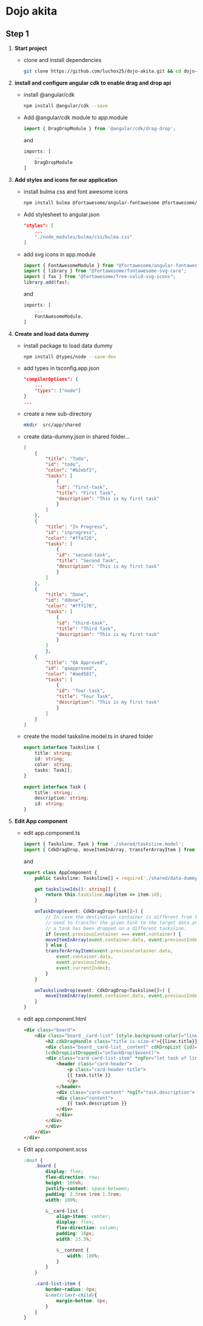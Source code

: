 # Dojo akita
## Step 1
1. **Start project** 
    * clone and install dependencies
        ```bash
        git clone https://github.com/luchox25/dojo-akita.git && cd dojo-akita && npm i
        ```

2. **install and configure angular cdk to enable drag and drop api**
    * install @angular/cdk
        ```bash
        npm install @angular/cdk --save
        ```

    * Add @angular/cdk module to app.module
        ```ts
        import { DragDropModule } from '@angular/cdk/drag-drop';
        ```
        and
        ```ts
        imports: [
            ...
            DragDropModule
        ]
        ```
3. **Add styles and icons for our application**
    * install bulma css and font awesome icons
        ```bash
        npm install bulma @fortawesome/angular-fontawesome @fortawesome/fontawesome-svg-core @fortawesome/free-solid-svg-icons --save
        ```
	* Add stylesheet to angular.json
        ```json
        "styles": [
            ...
            "./node_modules/bulma/css/bulma.css"
        ]
        ```
	* add svg icons in app.module
        ```ts
        import { FontAwesomeModule } from "@fortawesome/angular-fontawesome";
        import { library } from "@fortawesome/fontawesome-svg-core";
        import { fas } from "@fortawesome/free-solid-svg-icons";
        library.add(fas);
        ```
        and
        ```ts
        imports: [
            ...
            FontAwesomeModule,
        ]
        ```
4. **Create and load data dummy**
	* install package to load data dummy
        ```bash
        npm install @types/node --save-dev
        ```
	* add types in tsconfig.app.json
        ```json
        "compilerOptions": {
            ...
            "types": ["node"]
        }
        ...
        ```
    * create a new sub-directory
        ```bash
        mkdir  src/app/shared
        ``` 
	* create data-dummy.json in shared folder...
        ```json
        [
            {
                "title": "Todo",
                "id": "todo",
                "color": "#b2ebf2",
                "tasks": [
                    {
                    "id": "first-task",
                    "title": "First Task",
                    "description": "This is my first task"
                    }
                ]
            },
            {
                "title": "In Progress",
                "id": "inprogress",
                "color": "#ffa726",
                "tasks": [
                    {
                    "id": "second-task",
                    "title": "Second Task",
                    "description": "This is my first task"
                    }
                ]
            },
            {
                "title": "Done",
                "id": "ddone",
                "color": "#fff176",
                "tasks": [
                    {
                    "id": "third-task",
                    "title": "Third Task",
                    "description": "This is my first task"
                    }
                ]
                },
            {
                "title": "QA Approved",
                "id": "qaapproved",
                "color": "#aed581",
                "tasks": [
                    {
                    "id": "four-task",
                    "title": "Four Task",
                    "description": "This is my first task"
                    }
                ]
            }
        ]
        ```
  
    * create the model tasksline.model.ts in shared folder
        ```ts 
        export interface Tasksline {
            title: string;
            id: string;
            color: string;
            tasks: Task[];
        }

        export interface Task {
            title: string;
            description: string;
            id: string;
        }
        ```
            
5. **Edit App component**
    * edit app.component.ts
        ```ts
        import { Tasksline, Task } from './shared/tasksline.model';
        import { CdkDragDrop, moveItemInArray, transferArrayItem } from '@angular/cdk/drag-drop';
        ```
        and
        ```ts
        export class AppComponent {
            public tasksline: Tasksline[] = require('./shared/data-dummy.json');

            get taskslineIds(): string[] {
                return this.tasksline.map(item => item.id);
            }

            onTaskDrop(event: CdkDragDrop<Task[]>) {
                // In case the destination container is different from the previous container, we
                // need to transfer the given task to the target data array. This happens if
                // a task has been dropped on a different tasksline.
                if (event.previousContainer === event.container) {
                moveItemInArray(event.container.data, event.previousIndex, event.currentIndex);
                } else {
                transferArrayItem(event.previousContainer.data,
                    event.container.data,
                    event.previousIndex,
                    event.currentIndex);
                }
            }

            onTaskslineDrop(event: CdkDragDrop<Tasksline[]>) {
                moveItemInArray(event.container.data, event.previousIndex, event.currentIndex);
            }
        }
        ```
    * edit app.component.html 
        ```html
        <div class="board">
            <div class="board__card-list" [style.background-color]="line.color" *ngFor="let line of tasksline; let i=index">
                <h2 cdkDragHandle class="title is-size-4">{{line.title}}</h2>
                <div class="board__card-list__content" cdkDropList [id]="line.id" [cdkDropListData]="line.tasks" [cdkDropListConnectedTo]="taskslineIds"
                (cdkDropListDropped)="onTaskDrop($event)">
                <div class="card card-list-item" *ngFor="let task of line.tasks" cdkDrag>
                    <header class="card-header">
                        <p class="card-header-title">
                        {{ task.title }}
                        </p>
                    </header>
                    <div class="card-content" *ngIf="task.description">
                    <div class="content">
                        {{ task.description }}
                    </div>
                    </div>
                </div>
                </div>
            </div>
        </div>
        ```

    * Edit app.component.scss
        ```scss
        :host {
            .board {
                display: flex;
                flex-direction: row;
                height: 100vh;
                justify-content: space-between;
                padding: 2.5rem 1rem 1.5rem;
                width: 100%;

                &__card-list {
                    align-items: center;
                    display: flex;
                    flex-direction: column;
                    padding: 16px;
                    width: 23.5%;

                    &__content {
                        width: 100%;
                    }
                }
            }

            .card-list-item {
                border-radius: 8px;
                &:not(:last-child){
                    margin-bottom: 8px;
                }
            }
        }
        ```

